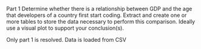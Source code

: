 Part 1
Determine whether there is a relationship between GDP and the age that developers of a country first start coding. Extract and create one or more tables to store the data necessary to perform this comparison. Ideally use a visual plot to support your conclusion(s).

Only part 1 is resolved.
Data is loaded from CSV
